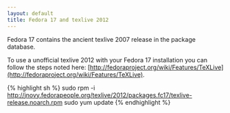 ```yaml
---
layout: default
title: Fedora 17 and texlive 2012
---
```


Fedora 17 contains the ancient texlive 2007 release in the package database.

To use a unofficial texlive 2012 with your Fedora 17 installation you can follow the steps noted here: [http://fedoraproject.org/wiki/Features/TeXLive](http://fedoraproject.org/wiki/Features/TeXLive).

{% highlight sh %}
sudo rpm -i http://jnovy.fedorapeople.org/texlive/2012/packages.fc17/texlive-release.noarch.rpm
sudo yum update
{% endhighlight %}

